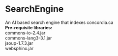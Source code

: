 SearchEngine
============

An AI based search engine that indexes concordia.ca
<br>
<b>Pre-requisite libraries:</b>
<br>
commons-io-2.4.jar
<br>
commons-lang3-3.1.jar
<br>
jsoup-1.7.3.jar
<br>
websphinx.jar
